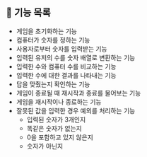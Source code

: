## 🔨 기능 목록

- 게임을 초기화하는 기능
- 컴퓨터가 숫자를 정하는 기능
- 사용자로부터 숫자를 입력받는 기능
- 입력된 유저의 수를 숫자 배열로 변환하는 기능
- 입력한 수와 컴퓨터 수를 비교하는 기능
- 입력한 수에 대한 결과를 나타내는 기능
- 답을 맞췄는지 확인하는 기능
- 게임이 종료될 때 재시작과 종료를 물어보는 기능
- 게임을 재시작이나 종료하는 기능
- 잘못된 값을 입력한 경우 예외를 처리하는 기능
    - 입력된 숫자가 3개인지
    - 똑같은 숫자가 없는지
    - 0을 포함하고 있지 않은지
    - 숫자가 아닌지
